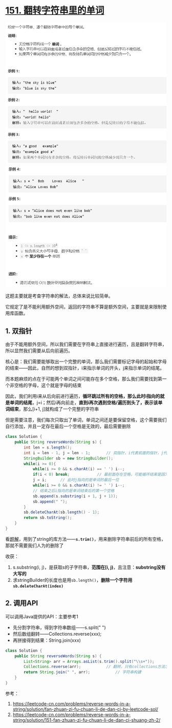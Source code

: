 # [151. 翻转字符串里的单词](https://leetcode-cn.com/problems/reverse-words-in-a-string/)

<img src="pic\image-20210316191450960.png" alt="image-20210316191450960" style="zoom: 67%;" />

<img src="pic\image-20210316191511862.png" alt="image-20210316191511862" style="zoom:67%;" />

这题主要就是考查字符串的解法，总体来说比较简单。

它规定了是不能利用额外空间，返回的字符串不算是额外空间，主要就是来限制使用库函数。

## 1. 双指针

由于不能用额外空间，所以我们需要在字符串上直接进行遍历，且是翻转字符串，所以显然我们需要从后向前遍历。

核心是：我们需要能够取出一个完整的单词，那么我们需要标记字母的起始和字母的结束——因此，自然的想到双指针，i来指示单词的开头，j来指示单词的结尾。

而本题麻烦的点在于可能两个单词之间可能存在多个空格，那么我们需要找到第一个非空格的字母，这个就是字母的结束

因此，我们利用i来从后向前进行遍历，**循环跳过所有的空格，那么此时i指向的就是单词的结尾**，j=i；然后i再向前走，**直到i再次遇到空格/遍历到头了，表示该单词结束**，那么[i+1, j]就构成了一个完整的字符串

但是需要注意，我们每次只取出了单词，单词之间还是要保留空格，这个需要我们自行添加，并且一定存在最后一个空格是无效的，最后需要删除

```java
class Solution {
    public String reverseWords(String s) {
        int len = s.length();
        int i = len - 1, j = len - 1;       // 双指针，i代表前面的指针，j代表后面的指针
        StringBuilder sb = new StringBuilder();
        while(i >= 0){
            while(i >= 0 && s.charAt(i) == ' ') i--;
            if(i < 0) break;			// 最前面存在空格，可能循环结束是因为已经遍历完成了
            j = i;      // 此时j指向的是单词的最后一位
            while(i >= 0 && s.charAt(i) != ' ') i--;
            // 结束之后i指向的是单词结束后的第一个空格
            sb.append(s.substring(i + 1, j + 1));
            sb.append(" ");
        }
        sb.deleteCharAt(sb.length() - 1);
        return sb.toString();
    }
}
```

看[题解](https://leetcode-cn.com/problems/reverse-words-in-a-string/solution/151-fan-zhuan-zi-fu-chuan-li-de-dan-ci-shuang-zh-2/)，用到了string的库方法——**`s.trim()`**，用来删除字符串前后的所有空格，那就不需要我们人为的删除了

收获：

1. s.substring(i, j)，是获取s的子字符串，**范围在[i, j)**，且注意：**substring没有大写的**
2. 求stringBuilder的长度也是用`sb.length()`，**删除一个字符用`sb.deleteCharAt(index)`**

## 2. 调用API

可以调用Java提供的API：主要参考1

- 先分割字符串，得到字符串数组——s.split(" ")
- 然后数组翻转——Collections.reverse(xxx);
- 再拼接得到结果：String.join(xxx)

```java
class Solution {
    public String reverseWords(String s) {
        List<String> arr = Arrays.asList(s.trim().split("\\s+"));		// 用正则表达式来匹配
        Collections.reverse(arr);			// 翻转，只有collections方法才能翻转
        return String.join(" ", arr);			// 字符串构建
    }
}
```

参考：

1. https://leetcode-cn.com/problems/reverse-words-in-a-string/solution/fan-zhuan-zi-fu-chuan-li-de-dan-ci-by-leetcode-sol/
2. https://leetcode-cn.com/problems/reverse-words-in-a-string/solution/151-fan-zhuan-zi-fu-chuan-li-de-dan-ci-shuang-zh-2/

